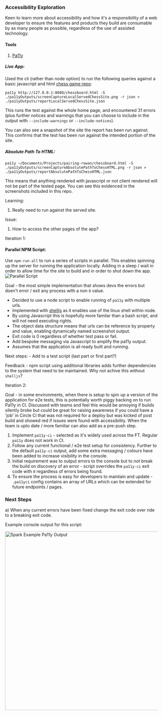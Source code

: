 ### Accessibility Exploration

Keen to learn more about accessibility and how it's a responsibility of a web developer to ensure the features and products they build are consumable by as many people as possible, regardless of the use of assisted technology. 

#### Tools
1. [Pa11y](https://github.com/pa11y/pa11y/tree/e044480b14c84c489b2f5846567dd252ad9018cf#examples)
##### Live App:
Used the cli (rather than node option) to run the following queries against a basic javascript and html [chess game repo](https://github.com/CLTPayne/pairing-rowan):

```pa11y http://127.0.0.1:8080/chessboard.html -S ./pa11yOutputs/screenCaptureLocalServedChessSite.png -r json > ./pa11yOutputs/reportLocalServedChessSite.json```

This runs the test against the whole home page, and encountered 31 errors (plus further notices and warnings that you can choose to include in the output with `--include-warnings` or `--include-notices`). 

You can also see a snapshot of the site the report has been run against. This confirms that the test has been run against the intended portion of the site. 

##### Absolute Path To HTML:
```pa11y ~/Documents/Projects/pairing-rowan/chessboard.html -S ./pa11yOutputs/screenCaptureAbsolutePathToChessHTML.png -r json > ./pa11yOutputs/reportAbsolutePathToChessHTML.json```

This means that anything rendered with javascript or not client rendered will not be part of the tested page. You can see this evidenced in the screenshots included in this repo. 

Learning:
1. Really need to run against the served site. 

Issue:
1. How to access the other pages of the app?

Iteration 1: 
#### Parallel NPM Script: 
Use `npm-run-all` to run a series of scripts in parallel. This enables spinning up the server for running the application locally. 
Adding in a sleep / wait in order to allow time for the site to build and in order to shut down the app. 
![Parallel Script](./run_pa11y_via_npm_script.png)

Goal - the most simple implementation that shows devs the errors but doen't error / exit any process with a non `0` value. 

- Decided to use a node script to enable running of `pa11y` with multiple urls. 
- Implemented with [shelljs](https://www.npmjs.com/package/shelljs) as it enables use of the linux shell within node. 
- By using Javascript this is hopefully more familar than a bash script, and will not need executing rights. 
- The object data structure means that urls can be reference by property and value, enabling dynamically named screenshot output.
- Exit code is 0 regardless of whether test pass or fail. 
- Add bespoke messaging via Javascript to amplify the pa11y output.
- Assumes that the application is all ready built and running.

Next steps:
    - Add to a test script (last part or first part?)

Feedback - npm script using additional libraries adds further dependencies to the system that need to be maintained. Why not achive this without `shelljs`?

Iteration 2:

Goal - in some environments, when there is setup to spin up a version of the application for e2e tests, this is potentially worth piggy backing on to run Pa11y in CI. Discussed with teams and feel this would be annoying if builds silently broke but could be great for raising awareness if you could have a 'job' in Circle Ci that was not required for a deploy but was kicked of post build and showed red if issues were found with accessibility. When the team is upto date / more familiar can also add as a pre-push step. 

1. Implement `pa11y-ci` - selected as it's widely used across the FT. Regular `pa11y` does not work in CI. 
2. Follow any current functional / e2e test setup for consistency. Further to the default `pa11y-ci` output, add some extra messaging / colours have been added to increase visibility in the console.
3. Initial requirement was to output errors to the console but to not break the build on discovery of an error - script overrides the `pa11y-ci` exit code with `0` regardless of errors being found.
4. To ensure the process is easy for developers to maintain and update - `.pa11yci` config contains an array of URLs which can be extended for future endpoints / pages.

### Next Steps
a) When any current errors have been fixed change the exit code over ride to a breaking exit code. 

Example console output for this script:

<img width="587" alt="Spark Example Pa11y Output" src="https://user-images.githubusercontent.com/35195024/63343895-0b3aad80-c347-11e9-932e-532bdb4878f9.png">